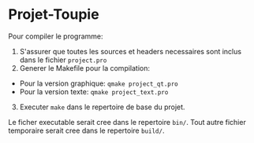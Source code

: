 # Projet-Toupie

Pour compiler le programme:
1. S'assurer que toutes les sources et headers necessaires sont inclus dans le fichier `project.pro`
2. Generer le Makefile pour la compilation:
  - Pour la version graphique: `qmake project_qt.pro`
  - Pour la version texte: `qmake project_text.pro`
3. Executer `make` dans le repertoire de base du projet.

Le ficher executable serait cree dans le repertoire `bin/`. Tout autre fichier temporaire serait cree dans le repertoire `build/`.
